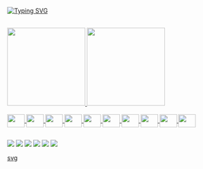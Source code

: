 [![Typing SVG](https://readme-typing-svg.herokuapp.com/?color=ff91a4&size=35&center=true&vCenter=true&width=1000&lines=Olá,+Meu+nome+é+Gabriel+Vinícius!+:%29)](https://git.io/typing-svg)
<br><br>
<div>
  <a href="https://github.com/GabrielLaacerda">
  <img height="180cm" src="https://github-readme-stats2-9gpx-gabriellaacerda.vercel.app/api?username=GabrielLaacerda&show_icons=true&count_private=true&theme=onedark" />
    
  <img height="180cm" src="https://github-readme-stats2-9gpx-gabriellaacerda.vercel.app/api/top-langs/?username=GabrielLaacerda&layout=compact&theme=onedark&hide=SCSS&langs_count=7" />
<div>
  
<div style="display: inline_block"><br>
   <img align="center" height="30" width="40" src="https://cdn.jsdelivr.net/gh/devicons/devicon/icons/bash/bash-plain.svg" />    
   <img align="center" height="30" width="40" src="https://cdn.jsdelivr.net/gh/devicons/devicon/icons/linux/linux-original.svg" />    
   <img align="center" height="30" width="40" src="https://cdn.jsdelivr.net/gh/devicons/devicon/icons/python/python-original.svg" />      
   <img align="center" height="30" width="40"  src="https://cdn.jsdelivr.net/gh/devicons/devicon/icons/mysql/mysql-original.svg" />     
   <img align="center" height="30" width="40" src="https://cdn.jsdelivr.net/gh/devicons/devicon/icons/c/c-original.svg" />        
   <img align="center" height="30" width="40" src="https://cdn.jsdelivr.net/gh/devicons/devicon/icons/javascript/javascript-original.svg" />
   <img align="center" height="30" width="40" src="https://cdn.jsdelivr.net/gh/devicons/devicon/icons/php/php-original.svg" />
   <img align="center" height="30" width="40" src="https://cdn.jsdelivr.net/gh/devicons/devicon/icons/git/git-original.svg" />
   <img align="center" height="30" width="40" src="https://cdn.jsdelivr.net/gh/devicons/devicon/icons/java/java-original.svg" />
          
   <img align="center" height="30" width="40" src="https://media3.giphy.com/media/bGgsc5mWoryfgKBx1u/giphy.gif?cid=790b761160e0aeb940dcb02adae1f105f66d3ccf5d78064b&rid=giphy.gif&ct=g" /> 
<div>
  
 ##
  
<div>
  <a href="https://www.linkedin.com/in/gabriel-vinicius-lacerda/" target="_blank"><img src="https://img.shields.io/badge/LinkedIn-0077B5?style=for-the-badge&logo=linkedin&logoColor=white" target="_blank"></a>
  <a href="https://github.com/GabrielLaacerda" target="_blank"><img src="https://img.shields.io/badge/GitHub-100000?style=for-the-badge&logo=github&logoColor=white" target="_blank"></a>
  <a href="https://www.instagram.com/gabrieel_lacerda/" target="_blank"><img src="https://img.shields.io/badge/Instagram-E4405F?style=for-the-badge&logo=instagram&logoColor=white" target="_blank"></a>
  <a href="mailto:gabrielvrlacerda@gmail.com" target="_blank"><img src="https://img.shields.io/badge/Gmail-D14836?style=for-the-badge&logo=gmail&logoColor=white" target="_blank"></a>
  <a href="https://medium.com/@gabriel_lacerda" target="_blank"><img src="https://img.shields.io/badge/Medium-12100E?style=for-the-badge&logo=medium&logoColor=white" target="_blank"></a>
  <a href="" target="_blank"><img src="https://img.shields.io/badge/Discord-7289DA?style=for-the-badge&logo=discord&logoColor=white" target="_blank"></a>

</div>

[svg](https://github.com/Platane/snk/raw/output/github-contribution-grid-snake.svg)
